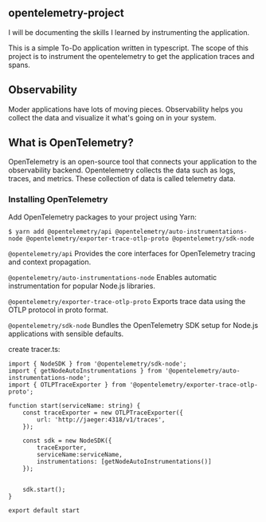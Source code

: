 ## opentelemetry-project

I will be documenting the skills I learned by instrumenting the application.

This is a simple To-Do application written in typescript. The scope of this project is to instrument the opentelemetry to get the application traces and spans.


## Observability

Moder applications have lots of moving pieces. Observability helps you collect the data and visualize it what's going on in your system.


## What is OpenTelemetry?

OpenTelemetry is an open-source tool that connects your application to the observability backend. Opentelemetry collects the data such as logs, traces, and metrics. These collection of data is called telemetry data.


### Installing OpenTelemetry

Add OpenTelemetry packages to your project using Yarn:

```
$ yarn add @opentelemetry/api @opentelemetry/auto-instrumentations-node @opentelemetry/exporter-trace-otlp-proto @opentelemetry/sdk-node
```

`@opentelemetry/api` Provides the core interfaces for OpenTelemetry tracing and context propagation.

`@opentelemetry/auto-instrumentations-node` Enables automatic instrumentation for popular Node.js libraries.

`@opentelemetry/exporter-trace-otlp-proto` Exports trace data using the OTLP protocol in proto format.

`@opentelemetry/sdk-node` Bundles the OpenTelemetry SDK setup for Node.js applications with sensible defaults.


create tracer.ts:
```
import { NodeSDK } from '@opentelemetry/sdk-node';
import { getNodeAutoInstrumentations } from '@opentelemetry/auto-instrumentations-node';
import { OTLPTraceExporter } from '@opentelemetry/exporter-trace-otlp-proto';

function start(serviceName: string) {
    const traceExporter = new OTLPTraceExporter({
        url: 'http://jaeger:4318/v1/traces',
    });

    const sdk = new NodeSDK({
        traceExporter,
        serviceName:serviceName,
        instrumentations: [getNodeAutoInstrumentations()]
    });


    sdk.start();
}

export default start
```
